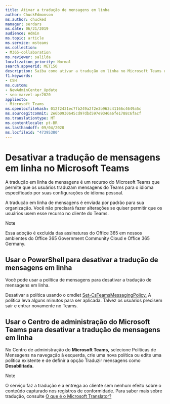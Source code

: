 ```yaml
---
title: Ativar a tradução de mensagens em linha
author: ChuckEdmonson
ms.author: chucked
manager: serdars
ms.date: 06/21/2019
audience: Admin
ms.topic: article
ms.service: msteams
ms.collection:
- M365-collaboration
ms.reviewer: salilda
localization_priority: Normal
search.appverid: MET150
description: Saiba como ativar a tradução em linha no Microsoft Teams usando o Centro de administração do Microsoft Teams ou o PowerShell.
f1.keywords:
- CSH
ms.custom:
- NewAdminCenter_Update
- seo-marvel-apr2020
appliesto:
- Microsoft Teams
ms.openlocfilehash: 012f2431ec7fb249a2f2e3b963c41166c4649a5c
ms.sourcegitcommit: 2e6b0930645cd97dbd597e9346a6fe1788c6facf
ms.translationtype: MT
ms.contentlocale: pt-BR
ms.lasthandoff: 09/04/2020
ms.locfileid: "47395380"
---
```

<a name="turn-off-inline-message-translation-in-microsoft-teams"></a>Desativar a tradução de mensagens em linha no Microsoft Teams
=================================================

A tradução em linha de mensagens é um recurso [](https://support.office.com/article/translate-a-message-in-teams-d8926ce9-d6a6-47df-a416-f1adb62d3194) do Microsoft Teams que permite que os usuários traduzam mensagens do Teams para o idioma especificado por suas configurações de idioma pessoal.

A tradução em linha de mensagens é enviada por padrão para sua organização. Você não precisará fazer alterações se quiser permitir que os usuários usem esse recurso no cliente do Teams.

> [!NOTE]
>Essa adoção é excluída das assinaturas do Office 365 em nossos ambientes do Office 365 Government Community Cloud e Office 365 Germany.

## <a name="use-powershell-to-turn-off-inline-message-translation"></a>Usar o PowerShell para desativar a tradução de mensagens em linha

Você pode usar a política de mensagens para desativar a tradução de mensagens em linha.

Desativar a política usando o cmdlet [Set-CsTeamsMessagingPolicy.](https://docs.microsoft.com/powershell/module/skype/set-csteamsmessagingpolicy?view=skype-ps) A política leva alguns minutos para ser aplicada. Talvez os usuários precisem sair e entrar novamente no Teams.

## <a name="use-the-microsoft-teams-admin-center-to-turn-off-inline-message-translation"></a>Usar o Centro de administração do Microsoft Teams para desativar a tradução de mensagens em linha

No Centro de administração  do **Microsoft Teams,** selecione Políticas de Mensagens na navegação à esquerda,  crie uma nova política ou edite uma política existente e de definir a opção Traduzir mensagens como **Desabilitada.**

> [!NOTE]
> O serviço faz a tradução e a entrega ao cliente sem nenhum efeito sobre o conteúdo capturado nos registros de conformidade. Para saber mais sobre tradução, consulte [O que é o Microsoft Translator?](https://docs.microsoft.com/azure/cognitive-services/translator/translator-info-overview)
